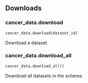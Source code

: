 ## Downloads

### cancer_data.download

```python
cancer_data.download(dataset_id)
```

 Download a dataset.

### cancer_data.download_all

```python
cancer_data.download_all()
```

Download all datasets in the schema.